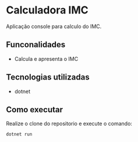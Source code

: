 # Calculadora IMC

Aplicação console para calculo do IMC.

## Funconalidades

- Calcula e apresenta o IMC

## Tecnologias utilizadas 

- dotnet

## Como executar

Realize o clone do repositorio e execute o comando:

```
dotnet run
```
